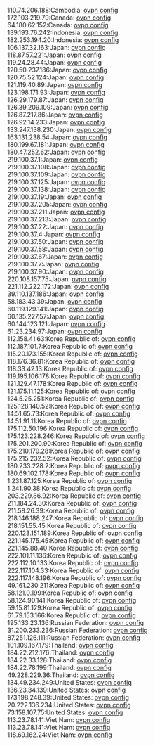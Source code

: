 110.74.206.188:Cambodia: [ovpn config](vpn/110_74_206_188.ovpn)  
172.103.219.79:Canada: [ovpn config](vpn/172_103_219_79.ovpn)  
64.180.62.152:Canada: [ovpn config](vpn/64_180_62_152.ovpn)  
139.193.76.242:Indonesia: [ovpn config](vpn/139_193_76_242.ovpn)  
182.253.194.20:Indonesia: [ovpn config](vpn/182_253_194_20.ovpn)  
106.137.32.163:Japan: [ovpn config](vpn/106_137_32_163.ovpn)  
118.87.57.221:Japan: [ovpn config](vpn/118_87_57_221.ovpn)  
119.24.28.44:Japan: [ovpn config](vpn/119_24_28_44.ovpn)  
120.50.237.186:Japan: [ovpn config](vpn/120_50_237_186.ovpn)  
120.75.52.124:Japan: [ovpn config](vpn/120_75_52_124.ovpn)  
121.119.40.89:Japan: [ovpn config](vpn/121_119_40_89.ovpn)  
123.198.171.93:Japan: [ovpn config](vpn/123_198_171_93.ovpn)  
126.29.179.87:Japan: [ovpn config](vpn/126_29_179_87.ovpn)  
126.39.209.109:Japan: [ovpn config](vpn/126_39_209_109.ovpn)  
126.87.217.86:Japan: [ovpn config](vpn/126_87_217_86.ovpn)  
126.92.14.233:Japan: [ovpn config](vpn/126_92_14_233.ovpn)  
133.247.138.230:Japan: [ovpn config](vpn/133_247_138_230.ovpn)  
163.131.238.54:Japan: [ovpn config](vpn/163_131_238_54.ovpn)  
180.199.67.181:Japan: [ovpn config](vpn/180_199_67_181.ovpn)  
180.47.252.62:Japan: [ovpn config](vpn/180_47_252_62.ovpn)  
219.100.37.1:Japan: [ovpn config](vpn/219_100_37_1.ovpn)  
219.100.37.108:Japan: [ovpn config](vpn/219_100_37_108.ovpn)  
219.100.37.109:Japan: [ovpn config](vpn/219_100_37_109.ovpn)  
219.100.37.125:Japan: [ovpn config](vpn/219_100_37_125.ovpn)  
219.100.37.138:Japan: [ovpn config](vpn/219_100_37_138.ovpn)  
219.100.37.19:Japan: [ovpn config](vpn/219_100_37_19.ovpn)  
219.100.37.205:Japan: [ovpn config](vpn/219_100_37_205.ovpn)  
219.100.37.211:Japan: [ovpn config](vpn/219_100_37_211.ovpn)  
219.100.37.213:Japan: [ovpn config](vpn/219_100_37_213.ovpn)  
219.100.37.22:Japan: [ovpn config](vpn/219_100_37_22.ovpn)  
219.100.37.4:Japan: [ovpn config](vpn/219_100_37_4.ovpn)  
219.100.37.50:Japan: [ovpn config](vpn/219_100_37_50.ovpn)  
219.100.37.58:Japan: [ovpn config](vpn/219_100_37_58.ovpn)  
219.100.37.67:Japan: [ovpn config](vpn/219_100_37_67.ovpn)  
219.100.37.7:Japan: [ovpn config](vpn/219_100_37_7.ovpn)  
219.100.37.90:Japan: [ovpn config](vpn/219_100_37_90.ovpn)  
220.108.157.75:Japan: [ovpn config](vpn/220_108_157_75.ovpn)  
221.112.222.172:Japan: [ovpn config](vpn/221_112_222_172.ovpn)  
39.110.137.186:Japan: [ovpn config](vpn/39_110_137_186.ovpn)  
58.183.43.39:Japan: [ovpn config](vpn/58_183_43_39.ovpn)  
60.119.129.141:Japan: [ovpn config](vpn/60_119_129_141.ovpn)  
60.135.227.57:Japan: [ovpn config](vpn/60_135_227_57.ovpn)  
60.144.123.121:Japan: [ovpn config](vpn/60_144_123_121.ovpn)  
61.23.234.97:Japan: [ovpn config](vpn/61_23_234_97.ovpn)  
112.158.41.63:Korea Republic of: [ovpn config](vpn/112_158_41_63.ovpn)  
112.187.101.7:Korea Republic of: [ovpn config](vpn/112_187_101_7.ovpn)  
115.20.173.155:Korea Republic of: [ovpn config](vpn/115_20_173_155.ovpn)  
118.176.36.81:Korea Republic of: [ovpn config](vpn/118_176_36_81.ovpn)  
118.33.42.13:Korea Republic of: [ovpn config](vpn/118_33_42_13.ovpn)  
119.195.106.178:Korea Republic of: [ovpn config](vpn/119_195_106_178.ovpn)  
121.129.47.178:Korea Republic of: [ovpn config](vpn/121_129_47_178.ovpn)  
121.175.11.125:Korea Republic of: [ovpn config](vpn/121_175_11_125.ovpn)  
124.5.25.251:Korea Republic of: [ovpn config](vpn/124_5_25_251.ovpn)  
125.128.140.52:Korea Republic of: [ovpn config](vpn/125_128_140_52.ovpn)  
14.51.65.73:Korea Republic of: [ovpn config](vpn/14_51_65_73.ovpn)  
14.51.91.11:Korea Republic of: [ovpn config](vpn/14_51_91_11.ovpn)  
175.112.50.196:Korea Republic of: [ovpn config](vpn/175_112_50_196.ovpn)  
175.123.228.246:Korea Republic of: [ovpn config](vpn/175_123_228_246.ovpn)  
175.201.200.90:Korea Republic of: [ovpn config](vpn/175_201_200_90.ovpn)  
175.210.179.28:Korea Republic of: [ovpn config](vpn/175_210_179_28.ovpn)  
175.215.232.52:Korea Republic of: [ovpn config](vpn/175_215_232_52.ovpn)  
180.233.228.2:Korea Republic of: [ovpn config](vpn/180_233_228_2.ovpn)  
180.69.102.178:Korea Republic of: [ovpn config](vpn/180_69_102_178.ovpn)  
1.231.87.125:Korea Republic of: [ovpn config](vpn/1_231_87_125.ovpn)  
1.241.90.38:Korea Republic of: [ovpn config](vpn/1_241_90_38.ovpn)  
203.229.86.92:Korea Republic of: [ovpn config](vpn/203_229_86_92.ovpn)  
211.184.24.30:Korea Republic of: [ovpn config](vpn/211_184_24_30.ovpn)  
211.58.26.39:Korea Republic of: [ovpn config](vpn/211_58_26_39.ovpn)  
218.146.188.247:Korea Republic of: [ovpn config](vpn/218_146_188_247.ovpn)  
218.151.55.45:Korea Republic of: [ovpn config](vpn/218_151_55_45.ovpn)  
220.123.151.189:Korea Republic of: [ovpn config](vpn/220_123_151_189.ovpn)  
221.145.175.45:Korea Republic of: [ovpn config](vpn/221_145_175_45.ovpn)  
221.145.88.40:Korea Republic of: [ovpn config](vpn/221_145_88_40.ovpn)  
222.101.11.136:Korea Republic of: [ovpn config](vpn/222_101_11_136.ovpn)  
222.112.10.133:Korea Republic of: [ovpn config](vpn/222_112_10_133.ovpn)  
222.117.104.33:Korea Republic of: [ovpn config](vpn/222_117_104_33.ovpn)  
222.117.148.196:Korea Republic of: [ovpn config](vpn/222_117_148_196.ovpn)  
49.161.230.211:Korea Republic of: [ovpn config](vpn/49_161_230_211.ovpn)  
58.121.0.199:Korea Republic of: [ovpn config](vpn/58_121_0_199.ovpn)  
58.124.90.141:Korea Republic of: [ovpn config](vpn/58_124_90_141.ovpn)  
59.15.81.129:Korea Republic of: [ovpn config](vpn/59_15_81_129.ovpn)  
61.79.153.166:Korea Republic of: [ovpn config](vpn/61_79_153_166.ovpn)  
195.133.23.136:Russian Federation: [ovpn config](vpn/195_133_23_136.ovpn)  
31.200.233.236:Russian Federation: [ovpn config](vpn/31_200_233_236.ovpn)  
87.251.126.111:Russian Federation: [ovpn config](vpn/87_251_126_111.ovpn)  
101.109.167.179:Thailand: [ovpn config](vpn/101_109_167_179.ovpn)  
184.22.212.176:Thailand: [ovpn config](vpn/184_22_212_176.ovpn)  
184.22.33.128:Thailand: [ovpn config](vpn/184_22_33_128.ovpn)  
184.22.78.199:Thailand: [ovpn config](vpn/184_22_78_199.ovpn)  
49.228.229.36:Thailand: [ovpn config](vpn/49_228_229_36.ovpn)  
134.49.234.249:United States: [ovpn config](vpn/134_49_234_249.ovpn)  
136.23.34.139:United States: [ovpn config](vpn/136_23_34_139.ovpn)  
173.198.248.39:United States: [ovpn config](vpn/173_198_248_39.ovpn)  
20.222.136.234:United States: [ovpn config](vpn/20_222_136_234.ovpn)  
73.158.107.75:United States: [ovpn config](vpn/73_158_107_75.ovpn)  
113.23.78.141:Viet Nam: [ovpn config](vpn/113_23_78_141.ovpn)  
113.23.78.141:Viet Nam: [ovpn config](vpn/113_23_78_141.ovpn)  
118.69.162.24:Viet Nam: [ovpn config](vpn/118_69_162_24.ovpn)  
